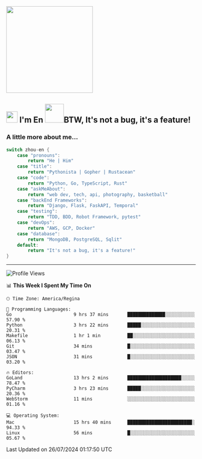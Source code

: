 <img align='center' src="https://media.giphy.com/media/GP1TJJSV4Ys1r64q2A/giphy.gif" width="230">

<h2><img src="https://emojis.slackmojis.com/emojis/images/1531849430/4246/blob-sunglasses.gif?1531849430" width="30"/> I'm En <img src="https://media.giphy.com/media/12oufCB0MyZ1Go/giphy.gif" width="50">BTW, It's not a bug, it's a feature!</h2>


<!-- <img align='right' src="https://media.giphy.com/media/M9gbBd9nbDrOTu1Mqx/giphy.gif" width="230"> -->


### A little more about me... 
<!--
```javascript
const zhou-en = {
    pronouns: "He" | "Him",
    title: "Pythonista" | "Gopher" | "Rustacean",
    code: ["Python", "Go", "Rust", "TypeScript"],
    askMeAbout: ["web dev", "tech", "app dev", "photography"],
    technologies: {
        backEnd: {
            python: ["Django", "Flask", "FaskAPI"],
            go: []
        },
        scraping: ["selenium", "scrapy", "spider"],
        testing: ["Robot Framework"],
        devOps: ["AWS", "Docker", "GCP", "Nginx"],
        databases: ["mongo", "postgresql", "sqlite"],
        misc: ["Firebase", "Heroku"]
    },
    architecture: ["Event Driven Architecture", "Microservices"],
    currentFocus: ["Temporal", "Rust"],
    funFact: "It's not a bug, it's a feature!"
};
```
  -->

```go
switch zhou-en {
    case "pronouns":
        return "He | Him"
    case "title":
        return "Pythonista | Gopher | Rustacean"
    case "code":
        return "Python, Go, TypeScript, Rust"
    case "askMeAbout":
        return "web dev, tech, api, photography, basketball"
    case "backEnd Frameworks":
        return "Django, Flask, FaskAPI, Temporal"
    case "testing":
        return "TDD, BDD, Robot Framework, pytest"
    case "devOps":
        return "AWS, GCP, Docker"
    case "database":
        return "MongoDB, PostgreSQL, Sqlit"
    default:
        return "It's not a bug, it's a feature!"
}
```




---
<!--START_SECTION:waka-->
![Profile Views](http://img.shields.io/badge/Profile%20Views-0-blue)

📊 **This Week I Spent My Time On** 

```text
🕑︎ Time Zone: America/Regina

💬 Programming Languages: 
Go                       9 hrs 37 mins       ██████████████░░░░░░░░░░░   57.90 % 
Python                   3 hrs 22 mins       █████░░░░░░░░░░░░░░░░░░░░   20.31 % 
Makefile                 1 hr 1 min          ██░░░░░░░░░░░░░░░░░░░░░░░   06.13 % 
Git                      34 mins             █░░░░░░░░░░░░░░░░░░░░░░░░   03.47 % 
JSON                     31 mins             █░░░░░░░░░░░░░░░░░░░░░░░░   03.20 % 

🔥 Editors: 
GoLand                   13 hrs 2 mins       ████████████████████░░░░░   78.47 % 
PyCharm                  3 hrs 23 mins       █████░░░░░░░░░░░░░░░░░░░░   20.36 % 
WebStorm                 11 mins             ░░░░░░░░░░░░░░░░░░░░░░░░░   01.16 % 

💻 Operating System: 
Mac                      15 hrs 40 mins      ████████████████████████░   94.33 % 
Linux                    56 mins             █░░░░░░░░░░░░░░░░░░░░░░░░   05.67 % 
```


 Last Updated on 26/07/2024 01:17:50 UTC
<!--END_SECTION:waka-->
